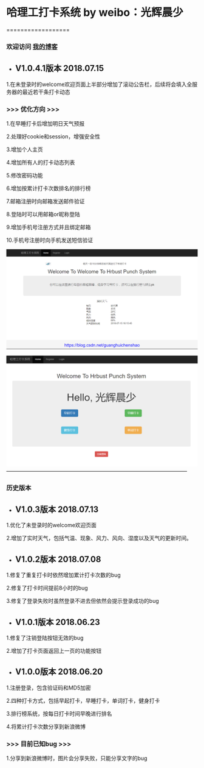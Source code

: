 # 哈理工打卡系统 by weibo：光辉晨少 
==================
### 欢迎访问 [我的博客](http://blog.csdn.net/guanghuichenshao "光辉晨少的博客")

* ## V1.0.4.1版本 2018.07.15

1.在未登录时的welcome欢迎页面上半部分增加了滚动公告栏，后续将会填入全服务器的最近若干条打卡动态

### >>> 优化方向 >>> 

1.在早睡打卡后增加明日天气预报

2.处理好cookie和session，增强安全性

3.增加个人主页

4.增加所有人的打卡动态列表

5.修改密码功能

6.增加按累计打卡次数排名的排行榜

7.邮箱注册时向邮箱发送邮件验证

8.登陆时可以用邮箱or昵称登陆

9.增加手机号注册方式并且绑定邮箱

10.手机号注册时向手机发送短信验证

![图片加载失败,请刷新](https://raw.githubusercontent.com/guanghuichenshao/punch/master/master/public/img/eg2.png)

![图片加载失败,请刷新](https://github.com/guanghuichenshao/punch/blob/master/master/eg.png)
——————————————————————————————————
### 历史版本

* ## V1.0.3版本 2018.07.13

1.优化了未登录时的welcome欢迎页面

2.增加了实时天气，包括气温、现象、风力、风向、湿度以及天气的更新时间。

* ## V1.0.2版本 2018.07.08

1.修复了重复打卡时依然增加累计打卡次数的bug

2.修复了打卡时间提前8小时的bug

3.修复了登录失败时虽然登录不进去但依然会提示登录成功的bug

* ## V1.0.1版本 2018.06.23

1.修复了注销登陆按钮无效的bug

2.增加了打卡页面返回上一页的功能按钮

* ## V1.0.0版本 2018.06.20

1.注册登录，包含验证码和MD5加密

2.四种打卡方式，包括早起打卡，早睡打卡，单词打卡，健身打卡

3.排行榜系统，按每日打卡时间早晚进行排名

4.将累计打卡次数分享到新浪微博


### >>> 目前已知bug >>> 

1.分享到新浪微博时，图片会分享失败，只能分享文字的bug
